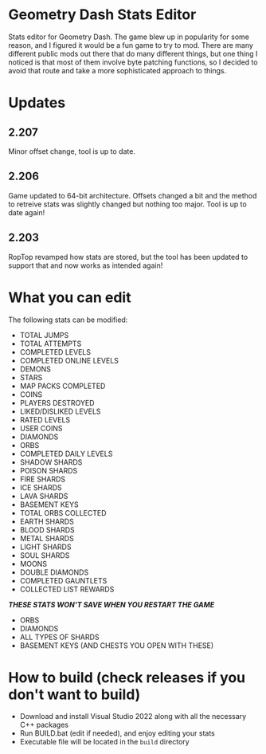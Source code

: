 # Geometry Dash Stats Editor
Stats editor for Geometry Dash. The game blew up in popularity for some reason, and I figured it would be a fun game to try to mod.
There are many different public mods out there that do many different things, but one thing I noticed is that most of them involve byte patching functions, so I decided to avoid that route and take a more sophisticated approach to things.

# Updates
## 2.207
Minor offset change, tool is up to date.

## 2.206
Game updated to 64-bit architecture. Offsets changed a bit and the method to retreive stats was slightly changed but nothing too major. Tool is up to date again!

## 2.203
RopTop revamped how stats are stored, but the tool has been updated to support that and now works as intended again!

# What you can edit
The following stats can be modified:
 - TOTAL JUMPS
 - TOTAL ATTEMPTS
 - COMPLETED LEVELS
 - COMPLETED ONLINE LEVELS
 - DEMONS
 - STARS
 - MAP PACKS COMPLETED
 - COINS
 - PLAYERS DESTROYED
 - LIKED/DISLIKED LEVELS
 - RATED LEVELS
 - USER COINS
 - DIAMONDS
 - ORBS
 - COMPLETED DAILY LEVELS
 - SHADOW SHARDS
 - POISON SHARDS
 - FIRE SHARDS
 - ICE SHARDS
 - LAVA SHARDS
 - BASEMENT KEYS
 - TOTAL ORBS COLLECTED
 - EARTH SHARDS
 - BLOOD SHARDS
 - METAL SHARDS
 - LIGHT SHARDS
 - SOUL SHARDS
 - MOONS
 - DOUBLE DIAMONDS
 - COMPLETED GAUNTLETS
 - COLLECTED LIST REWARDS

***THESE STATS WON'T SAVE WHEN YOU RESTART THE GAME***
 - ORBS
 - DIAMONDS
 - ALL TYPES OF SHARDS
 - BASEMENT KEYS (AND CHESTS YOU OPEN WITH THESE)

# How to build (check releases if you don't want to build)
- Download and install Visual Studio 2022 along with all the necessary C++ packages
- Run BUILD.bat (edit if needed), and enjoy editing your stats
- Executable file will be located in the `build` directory
